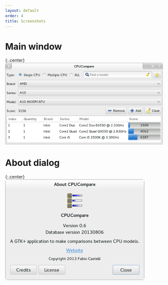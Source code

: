 ```yaml
---
layout: default
order: 4
title: Screenshots
---
```

# Main window

{:.center}
![Main window](/resources/cpucompare/archive/latest/english/main.png)

# About dialog

{:.center}
![About dialog](/resources/cpucompare/archive/latest/english/about.png)
